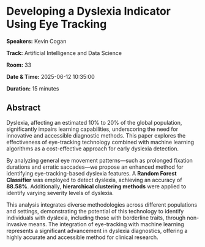 # Developing a Dyslexia Indicator Using Eye Tracking

**Speakers:** Kevin Cogan
                    
**Track:** Artificial Intelligence and Data Science
                    
**Room:** 33
                    
**Date & Time:** 2025-06-12 10:35:00
                    
**Duration:** 15 minutes
                    
## Abstract
                    
Dyslexia, affecting an estimated 10% to 20% of the global population, significantly impairs learning capabilities, underscoring the need for innovative and accessible diagnostic methods. This paper explores the effectiveness of eye-tracking technology combined with machine learning algorithms as a cost-effective approach for early dyslexia detection.  

By analyzing general eye movement patterns—such as prolonged fixation durations and erratic saccades—we propose an enhanced method for identifying eye-tracking-based dyslexia features. A **Random Forest Classifier** was employed to detect dyslexia, achieving an accuracy of **88.58%**. Additionally, **hierarchical clustering methods** were applied to identify varying severity levels of dyslexia.  

This analysis integrates diverse methodologies across different populations and settings, demonstrating the potential of this technology to identify individuals with dyslexia, including those with borderline traits, through non-invasive means. The integration of eye-tracking with machine learning represents a significant advancement in dyslexia diagnostics, offering a highly accurate and accessible method for clinical research.
